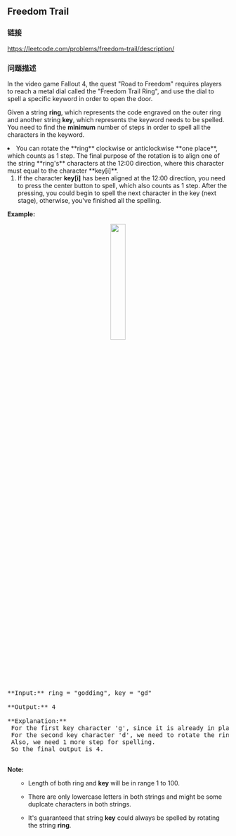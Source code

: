 ## Freedom Trail  
### 链接  
https://leetcode.com/problems/freedom-trail/description/  
### 问题描述

In the video game Fallout 4, the quest "Road to Freedom" requires players to reach a metal dial called the "Freedom Trail Ring", and use the dial to spell a specific keyword in order to open the door. 



Given a string **ring**, which represents the code engraved on the outer ring and another string **key**, which represents the keyword needs to be spelled. You need to find the **minimum** number of steps in order to spell all the characters in the keyword.


<li>You can rotate the **ring** clockwise or anticlockwise **one place**, which counts as 1 step. The final purpose of the rotation is to align one of the string **ring's** characters at the 12:00 direction, where this character must equal to the character **key[i]**.

1. If the character **key[i]** has been aligned at the 12:00 direction, you need to press the center button to spell, which also counts as 1 step. After the pressing, you could begin to spell the next character in the key (next stage), otherwise, you've finished all the spelling.

**Example:**<br />
<center>
<img src="/static/images/problemset/ring.jpg" width = "26%" />
</center>
</br>
<pre>
**Input:** ring = "godding", key = "gd"
**Output:** 4
**Explanation:**</br> For the first key character 'g', since it is already in place, we just need 1 step to spell this character. </br> For the second key character 'd', we need to rotate the ring "godding" anticlockwise by two steps to make it become "ddinggo".</br> Also, we need 1 more step for spelling.</br> So the final output is 4.
</pre>


**Note:**<br>
<ol>
- Length of both ring and **key** will be in range 1 to 100.
- There are only lowercase letters in both strings and might be some duplcate characters in both strings.
- It's guaranteed that string **key** could always be spelled by rotating the string **ring**.
</ol>

